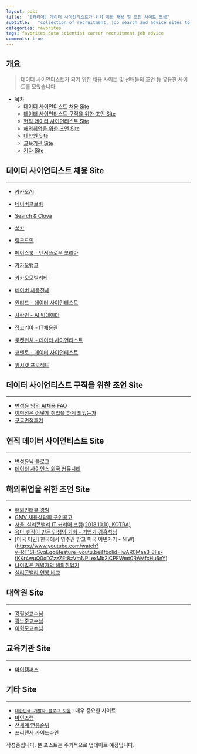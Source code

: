 ```yaml
---
layout: post
title:  "[커리어] 데이터 사이언티스트가 되기 위한 채용 및 조언 사이트 모음"
subtitle:   "collection of recruitment, job search and advice sites to become a data scientist"
categories: favorites
tags: favorites data scientist career recruitment job advice   
comments: true
---
```



## 개요
> 데이터 사이언티스트가 되기 위한 채용 사이트 및 선배들의 조언 등 유용한 사이트를 모았습니다.
  
- 목차
	- [데이터 사이언티스트 채용 Site](#데이터-사이언티스트-채용-site)
	- [데이터 사이언티스트 구직을 위한 조언 Site](#데이터-사이언티스트-구직을-위한-조언-site)
	- [현직 데이터 사이언티스트 Site](#현직-데이터-사이언티스트-site)
	- [해외취업을 위한 조언 Site](#해외취업을-위한-조언-site)
	- [대학원 Site](#대학원-site)
	- [교육기관 Site](#교육기관-site)
	- [기타 Site](#기타-site)
 

  
## 데이터 사이언티스트 채용 Site  
---
  * [카카오AI](https://careers.kakao.com/ai)
  * [네이버클로바](https://clova.ai/ko/research/careers.html)
  * [Search & Clova](https://recruit.navercorp.com/naver/job/detail/developer?annoId=20003038&classId=&jobId=&entTypeCd=&searchTxt=CLOVA&searchSysComCd=)
  * [쏘카](https://socar.recruiter.co.kr)
  * [링크드인](https://www.linkedin.com)
  * [페이스북 - 텐서플로우 코리아](https://www.facebook.com/groups/TensorFlowKR/)
  * [카카오뱅크](https://kakaobank.recruiter.co.kr/app/jobnotice/view?systemKindCode=MRS2&jobnoticeSn=4715)
  * [카카오모빌리티](https://kakaomobility.recruiter.co.kr/app/jobnotice/view?systemKindCode=MRS2&jobnoticeSn=11127)
  * [네이버 채용전체](https://recruit.navercorp.com/naver/job/list/developer)

  * [원티드 - 데이터 사이언티스트](https://www.wanted.co.kr/wdlist/518/1024?country=kr&job_sort=job.latest_order&years=-1&locations=all)
  * [사람인 - AI,빅데이터](http://www.saramin.co.kr/zf_user/jobs/list/job-category?cat_cd=417)   	
  * [잡코리아 - IT채용관](http://www.jobkorea.co.kr/Theme/IT)
  * [로켓펀치 - 데이터 사이언티스트](https://www.rocketpunch.com/search?keywords=%EB%8D%B0%EC%9D%B4%ED%84%B0%20%EC%82%AC%EC%9D%B4%EC%96%B8%ED%8B%B0%EC%8A%A4%ED%8A%B8)
 
  * [코멘토 - 데이터 사이언티스트](https://comento.kr/search/%EB%8D%B0%EC%9D%B4%ED%84%B0%20%EC%82%AC%EC%9D%B4%EC%96%B8%ED%8B%B0%EC%8A%A4%ED%8A%B8)
  * [위시캣 프로젝트](https://www.wishket.com/project/)


## 데이터 사이언티스트 구직을 위한 조언 Site  
---
  * [변성윤 님의 AI채용 FAQ](https://github.com/Team-Neighborhood/I-want-to-study-Data-Science/wiki/FAQ)
  * [이현성은 어떻게 취업을 하게 되었는가](https://ita9naiwa.github.io/%EC%9D%BC%EA%B8%B0/2019/07/23/get-a-job.html?fbclid=IwAR3q6TyCYDaopHckiVk5QnGJX1BqrI3KCfAS3RHQSnKLTdvS0H2_5OWqnoU)
  * [구글면접후기](http://incredible.ai/personal/2018/11/15/Why-I-Chose-Kakao-Instead-Of-Google/#)


## 현직 데이터 사이언티스트 Site  
---
  * [변성윤님 블로그](https://zzsza.github.io/)   
  * [데이터 사이언스 외국 커뮤니티](https://towardsdatascience.com)	


## 해외취업을 위한 조언 Site  
---
  * [해외인터뷰 경험](http://www.workingus.com/forums/topic/interview-%ED%9B%84%EA%B8%B0-%EB%B0%8F-%EC%A7%88%EB%AC%B8-%EB%AA%87-%EA%B0%80%EC%A7%80/)
  * [GMV 채용상담회 구인공고](https://www.gmv.or.kr/fairContents.do?FAIRMENU_IDX=6585&fbclid=IwAR1wiZILp5g59gI_gLtx_4pTaQfUxb83sp2HQCqsbKp47iifkklQQr54diE&hl=KOR)
  * [서울-실리콘밸리 IT 커리어 포럼(2018.10.10, KOTRA)](https://www.youtube.com/watch?v=ojgytjMTumU&feature=share)
  * [육아 휴직이 만든 인생의 기회 - 기업가 김홍석님](https://www.facebook.com/breakerskor/videos/1436311166512443/)
  * [미국 이민] 한국에서 영주권 받고 미국 이민가기 - NIW](https://www.youtube.com/watch?v=RT1SHSvqEgo&feature=youtu.be&fbclid=IwAR0Maa3_8Fs-fKKr4wuQ0oDZzzZEt8zVmNPLexMb2iCPFWmt0RAMfcHu6nY)
  * [나이많은 개발자의 해외취업기](https://medium.com/intro-to-rust/%EC%84%B8%EA%B3%84%EC%9D%98-%EB%8F%84%EC%8B%9C%EB%93%A4%EC%97%90%EC%84%9C-%ED%95%9C%EB%8B%AC%EC%94%A9-%EC%82%B4%EA%B8%B0-df625bbc5a03)
  * [실리콘밸리 연봉 비교](https://medium.com/@sj.sweetest/%EC%8B%A4%EB%A6%AC%EC%BD%98%EB%B0%B8%EB%A6%AC%EC%97%90%EC%84%9C-%EC%97%B0%EB%B4%89-15%EB%A7%8C%EB%B6%88%EC%9D%84-%EB%B2%88%EB%8B%A4%EB%A9%B4-%EC%96%B4%EB%8A%90%EC%A0%95%EB%8F%84%EC%9D%98-%EC%82%B6%EC%9D%84-%EC%82%B4-%EC%88%98-%EC%9E%88%EC%9D%84%EA%B9%8C-e22e8811dad4)


## 대학원 Site  
---
  * [강필성교수님](https://phdkim.net/info/professor/2582/)
  * [곽노준교수님](https://phdkim.net/info/professor/1914/)
  * [이혁모교수님](https://phdkim.net/info/professor/557/)


## 교육기관 Site  
---
  * [마이캠퍼스](https://medium.com/@mycampus.io/%E3%84%B7%E3%85%8D%E3%85%85-%EB%94%A5%EB%9F%AC%EB%8B%9D-%ED%94%84%EB%A1%9C%EC%A0%9D%ED%8A%B8-%EC%8A%A4%EC%BF%A8-%EB%A7%88%EC%9D%B4%EC%BA%A0%ED%8D%BC%EC%8A%A4-343d90fe685)



## 기타 Site  
---
* [`대한민국 개발자 블로그 모음`](https://github.com/sarojaba/awesome-devblog) : 매우 중요한 사이트
* [마인즈랩](https://mindslab.ai/kr)
* [전세계 연봉순위](http://www.globalrichlist.com/)
* [프리랜서 가이드라인](https://espressobook.com/books/1449)



작성중입니다. 본 포스트는 주기적으로 업데이트 예정입니다.
  
 
  
